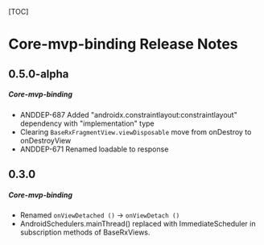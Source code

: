 [TOC]
# Core-mvp-binding Release Notes
## 0.5.0-alpha
##### Core-mvp-binding
* ANDDEP-687 Added "androidx.constraintlayout:constraintlayout" dependency with "implementation" type
* Clearing `BaseRxFragmentView.viewDisposable` move from onDestroy to onDestroyView
* ANDDEP-671 Renamed loadable to response
## 0.3.0
##### Core-mvp-binding
* Renamed `onViewDetached ()` -> `onViewDetach ()`
* AndroidSchedulers.mainThread() replaced with ImmediateScheduler 
 in subscription methods of BaseRxViews.